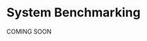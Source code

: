 # System Benchmarking

COMING SOON 

<!-- 
find best ways to evaluate memary performance & benchmark... release benchmarks here with TL;DR @top before llama webinar 
 -->